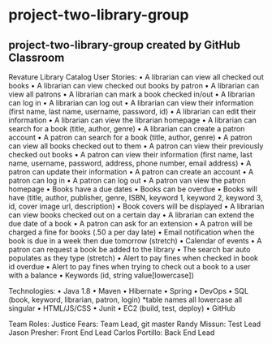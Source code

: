 # project-two-library-group

## project-two-library-group created by GitHub Classroom
Revature Library Catalog
User Stories:
•	A librarian can view all checked out books
•	A librarian can view checked out books by patron
•	A librarian can view all patrons
•	A librarian can mark a book checked in/out
•	A librarian can log in
•	A librarian can log out
•	A librarian can view their information (first name, last name, username, password, id)
•	A librarian can edit their information
•	A librarian can view the librarian homepage
•	A librarian can search for a book (title, author, genre)
•	A librarian can create a patron account
•	A patron can search for a book (title, author, genre)
•	A patron can view all books checked out to them
•	A patron can view their previously checked out books
•	A patron can view their information (first name, last name, username, password, address, phone number, email address)
•	A patron can update their information
•	A patron can create an account
•	A patron can log in
•	A patron can log out
•	A patron van view the patron homepage
•	Books have a due dates
•	Books can be overdue
•	Books will have (title, author, publisher, genre, ISBN, keyword 1, keyword 2, keyword 3, id, cover image url, description)
•	Book covers will be displayed
•	A librarian can view books checked out on a certain day
•	A librarian can extend the due date of a book
•	A patron can ask for an extension 
•	A patron will be charged a fine for books (.50 a per day late)
•	Email notification when the book is due in a week then due tomorrow (stretch)
•	Calendar of events
•	A patron can request a book be added to the library
•	The search bar auto populates as they type (stretch)
•	Alert to pay fines when checked in book id overdue
•	Alert to pay fines when trying to check out a book to a user with a balance
•	Keywords (id, string value[lowercase])

Technologies:
•	Java 1.8
•	Maven
•	Hibernate
•	Spring
•	DevOps
•	SQL (book, keyword, librarian, patron, login) *table names all lowercase all singular 
•	HTML/JS/CSS
•	Junit
•	EC2 (build, test, deploy)
•	GitHub

Team Roles:
Justice Fears: Team Lead, git master 
Randy Missun: Test Lead 
Jason Presher: Front End Lead
Carlos Portillo: Back End Lead
